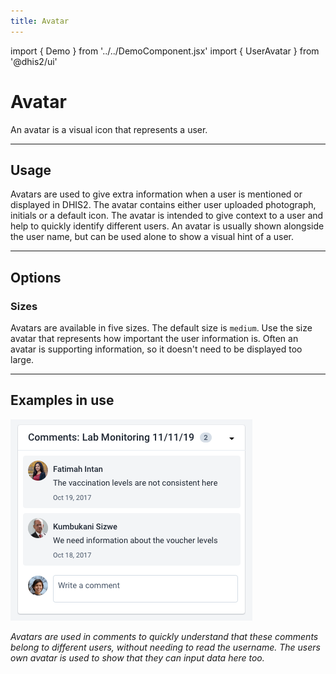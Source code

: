 ```yaml
---
title: Avatar
---
```


import { Demo } from '../../DemoComponent.jsx'
import { UserAvatar } from '@dhis2/ui'

# Avatar

An avatar is a visual icon that represents a user.

<Demo>
    <UserAvatar name="Karimbe Olefeme"/>
</Demo>

---

## Usage

Avatars are used to give extra information when a user is mentioned or displayed in DHIS2. The avatar contains either user uploaded photograph, initials or a default icon. The avatar is intended to give context to a user and help to quickly identify different users. An avatar is usually shown alongside the user name, but can be used alone to show a visual hint of a user.

---

## Options

### Sizes

<Demo>
    <UserAvatar extrasmall name="Example Person"/>
    <UserAvatar  name="Example Person"/>
    <UserAvatar medium name="Example Person"/>
    <UserAvatar large name="Example Person"/>
    <UserAvatar extralarge name="Example Person"/>
</Demo>

Avatars are available in five sizes. The default size is `medium`. Use the size avatar that represents how important the user information is. Often an avatar is supporting information, so it doesn't need to be displayed too large.

<!-- ---

## Types

There are different types of avatar depending on the metadata available for a user. If available, the default avatar displays the user uploaded profile picture. If a profile picture is not available the user initials are displayed (JC for Joe Cooper). If the user initials are not available, or there are issues with the character-set (for example, non-latin characters), a default icon is displayed instead. -->

---

## Examples in use

![](../images/avatar-example-1.png)

_Avatars are used in comments to quickly understand that these comments belong to different users, without needing to read the username. The users own avatar is used to show that they can input data here too._
